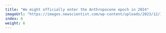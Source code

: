 ```yaml
---
title: "We might officially enter the Anthropocene epoch in 2024"
imageUrl: "https://images.newscientist.com/wp-content/uploads/2023/12/19172857/SEI_184085196.jpg?width=600"
index: 6
weight: 6
---
```

